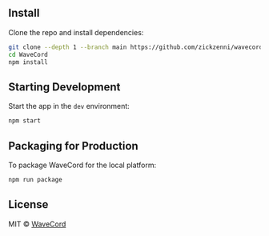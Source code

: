 ## Install

Clone the repo and install dependencies:

```bash
git clone --depth 1 --branch main https://github.com/zickzenni/wavecord
cd WaveCord
npm install
```

## Starting Development

Start the app in the `dev` environment:

```bash
npm start
```

## Packaging for Production

To package WaveCord for the local platform:

```bash
npm run package
```

## License

MIT © [WaveCord](https://github.com/zickzenni/wavecord)
